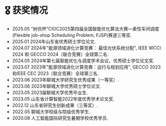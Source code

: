 <h1>🎖️ 获奖情况</h1>
<ul>
    <li>
        2025.05 "树优杯”CIOC2025第四届全国智能优化算法大赛—柔性车间调度(Flexible job-shop Scheduling Problem, FJSP)赛道三等奖. 
    </li>
    <li>
        2025.01 2024年山东省优秀硕士学位论文. 
    </li>
    <li>
        2024.07 2024年"能源领域进化计算竞赛： 最佳光伏系统分配", IEEE WCCI 2024 和 GECCO 2024（联合竞赛）全球第二名.
    </li>
    <li>
        2024.05 2024年第七届智能优化与调度学术会议，优秀硕士学位论文奖. 
    </li>
    <li>
        2023.07 2023年"能源领域进化计算竞赛：运行与规划应用", GECCO 2023和IEEE CEC 2023（联合竞赛）全球第三名. 
    </li>
    <li>
        2023.06 2023年聊城大学研究生优秀成果（一等奖）. 
    </li>
    <li>
        2023.06 2023年聊城大学优秀硕士学位论文. 
    </li>
    <li>
        2023.05 2023届聊城大学优秀毕业生. 
    </li>
    <li>
        2023.05 山东省计算智能2022年度优秀学术论文奖. 
    </li>
    <li>
        2022.12 山东省研究生创新成果（三等奖）. 
    </li>
    <li>
        2022.05 聊城大学校级与院级优秀学生.
    </li>
    <li>
        2020.08 人工智能国际研究生暑期学校优秀学员. 
    </li>
</ul>
